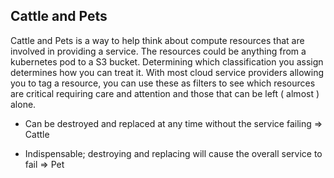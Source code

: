 ## Cattle and Pets 

Cattle and Pets is a way to help think about compute resources that are involved in providing a service.  The resources could be anything from a kubernetes pod to a S3 bucket.  Determining which classification you assign determines how you can treat it.  With most cloud service providers allowing you to tag a resource, you can use these as filters to see which resources are critical requiring care and attention and those that can be left ( almost ) alone.


* Can be destroyed and replaced at any time without the service failing => Cattle


* Indispensable; destroying and replacing will cause the overall service to fail => Pet


